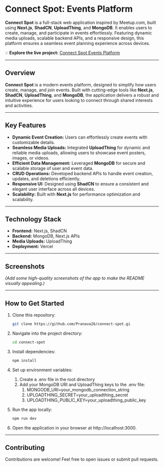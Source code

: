 # Connect Spot: Events Platform

**Connect Spot** is a full-stack web application inspired by Meetup.com, built using **Next.js**, **ShadCN**, **UploadThing**, and **MongoDB**. It enables users to create, manage, and participate in events effortlessly. Featuring dynamic media uploads, scalable backend APIs, and a responsive design, this platform ensures a seamless event planning experience across devices.

💡 **Explore the live project:** [Connect Spot Events Platform](https://connect-spot-events-platform.vercel.app/)

---

## Overview

**Connect Spot** is a modern events platform, designed to simplify how users create, manage, and join events. Built with cutting-edge tools like **Next.js**, **ShadCN**, **UploadThing**, and **MongoDB**, the application delivers a robust and intuitive experience for users looking to connect through shared interests and activities.

---

## Key Features

- **Dynamic Event Creation:** Users can effortlessly create events with customizable details.
- **Seamless Media Uploads:** Integrated **UploadThing** for dynamic and reliable media uploads, allowing users to showcase event posters, images, or videos.
- **Efficient Data Management:** Leveraged **MongoDB** for secure and scalable storage of user and event data.
- **CRUD Operations:** Developed backend APIs to handle event creation, updates, and deletions efficiently.
- **Responsive UI:** Designed using **ShadCN** to ensure a consistent and elegant user interface across all devices.
- **Scalability:** Built with **Next.js** for performance optimization and scalability.

---

## Technology Stack

- **Frontend:** Next.js, ShadCN
- **Backend:** MongoDB, Next.js APIs
- **Media Uploads:** UploadThing
- **Deployment:** Vercel

---

## Screenshots

_(Add some high-quality screenshots of the app to make the README visually appealing.)_

---

## How to Get Started

1. Clone this repository:
   ```bash
   git clone https://github.com/Pranava26/connect-spot.gi

2. Navigate into the project directory:
   ```bash
   cd connect-spot

3. Install dependencies:
   ```bash
   npm install

4. Set up environment variables:
   1. Create a .env file in the root directory
   2. Add your MongoDB URI and UploadThing keys to the .env file:
      1. MONGODB_URI=your_mongodb_connection_string
      2. UPLOADTHING_SECRET=your_uploadthing_secret
      3. UPLOADTHING_PUBLIC_KEY=your_uploadthing_public_key

5. Run the app locally:
   ```bash
   npm run dev

6. Open the application in your browser at http://localhost:3000.

---

## Contributing
Contributions are welcome! Feel free to open issues or submit pull requests.
